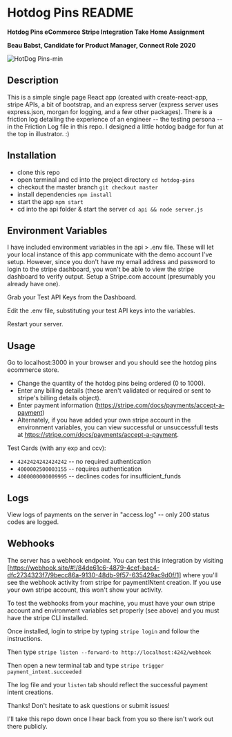 
# Hotdog Pins README

**Hotdog Pins eCommerce Stripe Integration Take Home Assignment** 

**Beau Babst, Candidate for Product Manager, Connect Role 2020** 


![HotDog Pins-min](https://user-images.githubusercontent.com/7648723/87211720-b3df5c00-c2cf-11ea-9ffd-53d42d603661.gif)


## Description

This is a simple single page React app (created with create-react-app, stripe APIs, a bit of bootstrap, and an express server (express server uses express.json, morgan for logging, and a few other packages).
There is a friction log detailing the experience of an engineer -- the testing persona -- in the Friction Log file in this repo. 
I designed a little hotdog badge for fun at the top in illustrator. :)

## Installation

- clone this repo
- open terminal and cd into the project directory `cd hotdog-pins`
- checkout the master branch `git checkout master`
- install dependencies `npm install`
- start the app `npm start`
- cd into the api folder & start the server `cd api && node server.js`

## Environment Variables

I have included environment variables in the api > .env file. These will let your local instance of this app communicate with the demo account I've setup. However, since you don't have my email address and password to login to the stripe dashboard, you won't be able to view the stripe dashboard to verify output. 
Setup a Stripe.com account (presumably you already have one). 

Grab your Test API Keys from the Dashboard. 

Edit the .env file, substituting your test API keys into the variables. 

Restart your server.

## Usage

Go to localhost:3000 in your browser and you should see the hotdog pins ecommerce store.

* Change the quantity of the hotdog pins being ordered (0 to 1000). 
* Enter any billing details (these aren't validated or required or sent to stripe's billing details object).
* Enter payment information (https://stripe.com/docs/payments/accept-a-payment)
* Alternately, if you have added your own stripe account in the environment variables, you can view successful or unsuccessfull tests at https://stripe.com/docs/payments/accept-a-payment.

Test Cards (with any exp and ccv):

- `4242424242424242` -- no required authentication
- `4000002500003155` -- requires authentication
- `4000000000009995` -- declines codes for insufficient_funds

## Logs

View logs of payments on the server in "access.log" -- only 200 status codes are logged. 

## Webhooks 

The server has a webhook endpoint. You can test this integration by visiting [https://webhook.site/#!/84de61c6-4879-4cef-bac4-dfc2734323f7/9becc86a-9130-48db-9f57-635429ac9d0f/1] where you'll see the webhook activity from stripe for paymentINtent creation. If you use your own stripe account, this won't show your activity.

To test the webhooks from your machine, you must have your own stripe account and environment variables set properly (see above) and you must have the stripe CLI installed. 

Once installed, login to stripe by typing `stripe login` and follow the instructions. 

Then type `stripe listen --forward-to http://localhost:4242/webhook`

Then open a new terminal tab and type `stripe trigger payment_intent.succeeded`

The log file and your `listen` tab should reflect the successful payment intent creations.

Thanks! Don't hesitate to ask questions or submit issues! 

I'll take this repo down once I hear back from you so there isn't work out there publicly. 

